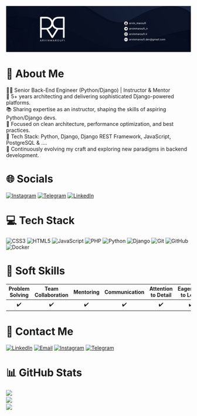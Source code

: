 <div align="center">
  <img src="./banner.jpg" alt="banner" />
</div>

#

# 💫 About Me
👨‍💻 Senior Back-End Engineer (Python/Django) | Instructor & Mentor<br>
🚀 5+ years architecting and delivering sophisticated Django-powered platforms.<br>
📚 Sharing expertise as an instructor, shaping the skills of aspiring Python/Django devs.<br>
🎯 Focused on clean architecture, performance optimization, and best practices.<br>
🔧 Tech Stack: Python, Django, Django REST Framework, 
JavaScript, PostgreSQL & ....<br>
🌱 Continuously evolving my craft and exploring new paradigms in backend development.

# 🌐 Socials
[![Instagram](https://img.shields.io/badge/Instagram-%23E4405F.svg?style=for-the-badge&logo=Instagram&logoColor=white)](https://instagram.com/arvinmaroufi.ir)
[![Telegram](https://img.shields.io/badge/Telegram-2CA5E0?style=for-the-badge&logo=telegram&logoColor=white)](https://t.me/arvinmaroufi_ir)
[![LinkedIn](https://img.shields.io/badge/LinkedIn-%230A66C2.svg?style=for-the-badge&logo=LinkedIn&logoColor=white)](https://www.linkedin.com/in/arvinmaroufi)

# 💻 Tech Stack
![CSS3](https://img.shields.io/badge/css3-%231572B6.svg?style=for-the-badge&logo=css3&logoColor=white) ![HTML5](https://img.shields.io/badge/html5-%23E34F26.svg?style=for-the-badge&logo=html5&logoColor=white) ![JavaScript](https://img.shields.io/badge/javascript-%23323330.svg?style=for-the-badge&logo=javascript&logoColor=%23F7DF1E) ![PHP](https://img.shields.io/badge/php-%23777BB4.svg?style=for-the-badge&logo=php&logoColor=white) ![Python](https://img.shields.io/badge/python-3670A0?style=for-the-badge&logo=python&logoColor=ffdd54) ![Django](https://img.shields.io/badge/django-%23092E20.svg?style=for-the-badge&logo=django&logoColor=white) ![Git](https://img.shields.io/badge/git-%23F05033.svg?style=for-the-badge&logo=git&logoColor=white) ![GitHub](https://img.shields.io/badge/github-%23121011.svg?style=for-the-badge&logo=github&logoColor=white) ![Docker](https://img.shields.io/badge/docker-%230db7ed.svg?style=for-the-badge&logo=docker&logoColor=white)

# 🌟 Soft Skills
<table>
  <thead>
    <tr>
      <th>Problem Solving</th>
      <th>Team Collaboration</th>
      <th>Mentoring</th>
      <th>Communication</th>
      <th>Attention to Detail</th>
      <th>Eagerness to Learn</th>
    </tr>
  </thead>
  <tbody>
    <tr align="center">
      <td>✔️</td>
      <td>✔️</td>
      <td>✔️</td>
      <td>✔️</td>
      <td>✔️</td>
      <td>✔️</td>
    </tr>
  </tbody>
</table>

# 💬 Contact Me
[![LinkedIn](https://img.shields.io/badge/LinkedIn-%230A66C2.svg?style=for-the-badge&logo=LinkedIn&logoColor=white)](https://www.linkedin.com/in/arvinmaroufi)
[![Email](https://img.shields.io/badge/Email-%23D14836.svg?style=for-the-badge&logo=gmail&logoColor=white)](mailto:arvinmaroufi.dev@gmail.com)
[![Instagram](https://img.shields.io/badge/Instagram-%23E4405F.svg?style=for-the-badge&logo=Instagram&logoColor=white)](https://instagram.com/arvinmaroufi.ir)
[![Telegram](https://img.shields.io/badge/Telegram-2CA5E0?style=for-the-badge&logo=telegram&logoColor=white)](https://t.me/arvin_maroufi)

# 📊 GitHub Stats
![](https://github-contributor-stats.vercel.app/api?username=arvinmaroufi&limit=5&theme=holi&combine_all_yearly_contributions=true)<br/>
![](https://github-readme-stats.vercel.app/api?username=arvinmaroufi&theme=holi&hide_border=false&include_all_commits=true&count_private=true)<br/>
![](https://github-readme-stats.vercel.app/api/top-langs/?username=arvinmaroufi&theme=holi&hide_border=false&include_all_commits=true&count_private=false&layout=compact)

<!-- Proudly created with GPRM ( https://gprm.itsvg.in ) -->

